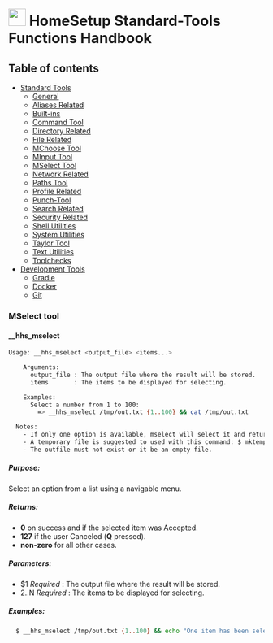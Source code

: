 # <img src="https://iili.io/HvtxC1S.png"  width="34" height="34"> HomeSetup Standard-Tools Functions Handbook

## Table of contents

<!-- toc -->
- [Standard Tools](../../functions.md#standard-tools)
  * [General](general.md#general-functions)
  * [Aliases Related](aliases-related.md#aliases-related-functions)
  * [Built-ins](built-ins.md#built-ins-functions)
  * [Command Tool](command-tool.md#command-tool)
  * [Directory Related](directory-related.md#directory-related-functions)
  * [File Related](file-related.md#file-related-functions)
  * [MChoose Tool](mchoose-tool.md#mchoose-tool)
  * [MInput Tool](minput-tool.md#minput-tool)
  * [MSelect Tool](mselect-tool.md#mselect-tool)
  * [Network Related](network-related.md#network-related-functions)
  * [Paths Tool](paths-tool.md#paths-tool)
  * [Profile Related](profile-related.md#profile-related-functions)
  * [Punch-Tool](punch-tool.md#punch-tool)
  * [Search Related](search-related.md#search-related-functions)
  * [Security Related](security-related.md#security-related-functions)
  * [Shell Utilities](shell-utilities.md#shell-utilities)
  * [System Utilities](system-utilities.md#system-utilities)
  * [Taylor Tool](taylor-tool.md#taylor-tool)
  * [Text Utilities](text-utilities.md#text-utilities)
  * [Toolchecks](toolchecks.md#tool-checks-functions)
- [Development Tools](../../functions.md#development-tools)
  * [Gradle](../dev-tools/gradle-tools.md#gradle-functions)
  * [Docker](../dev-tools/docker-tools.md#docker-functions)
  * [Git](../dev-tools/git-tools.md#git-functions)
<!-- tocstop -->


### MSelect tool

#### __hhs_mselect

```bash
Usage: __hhs_mselect <output_file> <items...>

    Arguments:
      output_file : The output file where the result will be stored.
      items       : The items to be displayed for selecting.

    Examples:
      Select a number from 1 to 100:
        => __hhs_mselect /tmp/out.txt {1..100} && cat /tmp/out.txt

  Notes:
    - If only one option is available, mselect will select it and return.
    - A temporary file is suggested to used with this command: $ mktemp.
    - The outfile must not exist or it be an empty file.
```

##### **Purpose**:

Select an option from a list using a navigable menu.

##### **Returns**:

  - **0** on success and if the selected item was Accepted.
  - **127** if the user Canceled (**Q** pressed).
  - **non-zero** for all other cases.

##### **Parameters**: 

  - $1 _Required_     : The output file where the result will be stored.
  - $2..$N _Required_ : The items to be displayed for selecting.

##### **Examples:**

```bash
  $ __hhs_mselect /tmp/out.txt {1..100} && echo "One item has been selected" && cat /tmp/out.txt
```
